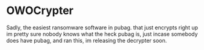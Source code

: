 # OWOCrypter
Sadly, the easiest ransomware software in pubag. that just encrypts right up
im pretty sure nobody knows what the heck pubag is, just incase somebody does have pubag, and ran this, im releasing the decrypter soon.

